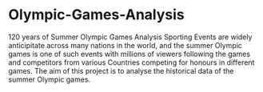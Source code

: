 # Olympic-Games-Analysis
120 years of Summer Olympic Games Analysis
Sporting Events are widely anticipitate across many nations in the world, and the summer Olympic games is one of such events
with millions of viewers following the games and competitors from various Countries competing for honours in different games.
The aim of this project is to analyse the historical data of the summer Olympic games. 

